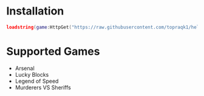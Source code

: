 # Installation
```lua
loadstring(game:HttpGet("https://raw.githubusercontent.com/topraqk1/helixia-hub/refs/heads/main/hub.lua"))()
```

# Supported Games
- Arsenal
- Lucky Blocks
- Legend of Speed
- Murderers VS Sheriffs
